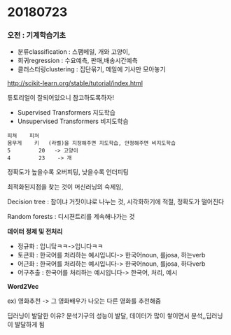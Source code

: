 # 20180723

### 오전 : 기계학습기초

- 분류classification : 스팸메일, 개와 고양이, 
- 회귀regression : 수요예측, 판매,배송시간예측 
- 클러스터링clustering : 집단묶기, 메일에 기사만 모아놓기



http://scikit-learn.org/stable/tutorial/index.html

튜토리얼이 잘되어있으니 참고하도록하자!



- Supervised Transformers 지도학습
- Unsupervised Transformers 비지도학습

```
피쳐    피쳐
몸무게    키   (라벨)을 지정해주면 지도학습, 안정해주면 비지도학습
5         20   -> 고양이
4         23    -> 개
```

  정확도가 높을수록 오버피팅, 낮을수록 언더피팅

최적화된지점을 찾는 것이 머신러닝의 숙제임,

Decision tree : 참이냐 거짓이냐로 나누는 것, 시각화하기에 적절, 정확도가 떨어진다

Random forests : 디시젼트리를 계속해나가는 것



**데이터 정제 및 전처리**

- 정규화 : 입니닼ㅋㅋ->입니다ㅋㅋ
- 토큰화 : 한국어를 처리하는 예시입니다-> 한국어noun, 를josa, 하는verb
- 어근화 : 한국어를 처리하는 예시입니다-> 한국어noun, 를josa, 하다verb
- 어구추출 : 한국어를 처리하는 예시입니다-> 한국어, 처리, 예시



**Word2Vec**

ex) 영화추천 -> 그 영화배우가 나오는 다른 영화를 추천해줌

딥러닝이 발달한 이유? 분석기구의 성능이 발달, 데이터가 많이 쌓이면서 분석,,딥러닝이 발달하게 됨 
